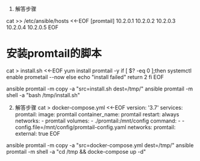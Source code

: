 1. 解答步骤

cat >> /etc/ansible/hosts <<-EOF
[promtail]
10.2.0.1
10.2.0.2
10.2.0.3
10.2.0.4
10.2.0.5
EOF

# 安装promtail的脚本
cat > install.sh <<-EOF
yum  install promtail  -y
if [ $? -eq 0 ];then 
    systemctl enable prometail --now 
else
    echo  "install  failed"
    return 2
fi
EOF

ansible  promtail  -m copy   -a  "src=install.sh dest=/tmp/"
ansible  promtail  -m shell  -a  "bash /tmp/install.sh"



2. 解答步骤
cat > docker-compose.yml <<-EOF
version: '3.7'
services:
    promtail:
      image: promtail
      container_name: promtail
      restart: always
      networks:
         - promtail
      volumes:
         - ./promtail:/mnt/config
      command:
         - -config.file=/mnt/config/promtail-config.yaml
networks:
    promtail:
      external: true
EOF

ansible  promtail  -m copy   -a  "src=docker-compose.yml dest=/tmp/"
ansible  promtail  -m shell  -a  "cd /tmp && docke-compose up -d"
